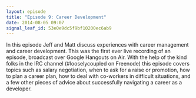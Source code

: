 ```yaml
---
layout: episode
title: "Episode 9: Career Development"
date: 2014-08-05 09:07
signal_leaf_id: 53e0e9dc5f9bf10200ec6ab9
---
```


In this episode Jeff and Matt discuss experiences with career management and career development. This was the first ever live recording of an episode, broadcast over Google Hangouts on Air. With the help of the kind folks in the IRC channel (#looselycoupled on Freenode) this episode covers topics such as salary negotiation, when to ask for a raise or promotion, how to plan a career plan, how to deal with co-workers in difficult situations, and a few other pieces of advice about successfully navigating a career as a developer.
